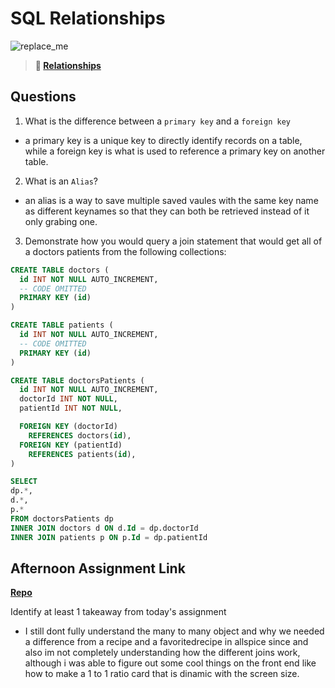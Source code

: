# SQL Relationships

![replace_me](https://codeworks.blob.core.windows.net/public/assets/img/illustrations/placeholder.svg)

> **📖 [Relationships](https://codeworksacademy.com/fs-student-guide/resources/wk11/02-MySQL-Relationships)**

## Questions

1. What is the difference between a `primary key` and a `foreign key`

- a primary key is a unique key to directly identify records on a table, while a foreign key is what is used to reference a primary key on another table.

2. What is an `Alias`?

- an alias is a way to save multiple saved vaules with the same key name as different keynames so that they can both be retrieved instead of it only grabing one.

3. Demonstrate how you would query a join statement that would get all of a doctors patients from the following collections:

```SQL
CREATE TABLE doctors (
  id INT NOT NULL AUTO_INCREMENT,
  -- CODE OMITTED
  PRIMARY KEY (id)
)

CREATE TABLE patients (
  id INT NOT NULL AUTO_INCREMENT,
  -- CODE OMITTED
  PRIMARY KEY (id)
)

CREATE TABLE doctorsPatients (
  id INT NOT NULL AUTO_INCREMENT,
  doctorId INT NOT NULL,
  patientId INT NOT NULL,

  FOREIGN KEY (doctorId)
    REFERENCES doctors(id),
  FOREIGN KEY (patientId)
    REFERENCES patients(id),
)

```

```SQL
SELECT
dp.*,
d.*,
p.*
FROM doctorsPatients dp
INNER JOIN doctors d ON d.Id = dp.doctorId
INNER JOIN patients p ON p.Id = dp.patientId
```

## Afternoon Assignment Link

**[Repo](https://github.com/Andrew-Greenlaw/Allspice)**

Identify at least 1 takeaway from today's assignment

- I still dont fully understand the many to many object and why we needed a difference from a recipe and a favoritedrecipe in allspice since and also im not completely understanding how the different joins work, although i was able to figure out some cool things on the front end like how to make a 1 to 1 ratio card that is dinamic with the screen size.

